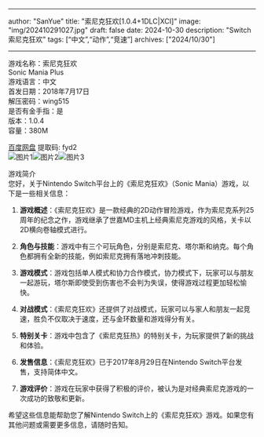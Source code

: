 
---
author: "SanYue"
title: "索尼克狂欢[1.0.4+1DLC|XCI]"
image: "img/202410291027.jpg"
draft: false
date: 2024-10-30
description: "Switch 索尼克狂欢"
tags: [“中文”,“动作”,“竞速”]
archives: ["2024/10/30"]

---

游戏名称：索尼克狂欢   
Sonic Mania Plus    
游戏语言：中文  
首发日期：2018年7月17日  
解压密码：wing515  
是否有金手指：是  
版本：1.0.4   
容量：380M

[百度网盘](https://pan.baidu.com/s/15rU5WcRKeEHuOEmTu-8QaQ) 提取码: fyd2  
![图片1](img/sm1707250001.jpg)![图片2](img/170803235817.jpg)![图片3](img/0001536019.jfif)  

游戏简介  
您好，关于Nintendo Switch平台上的《索尼克狂欢》（Sonic Mania）游戏，以下是一些相关信息：

1. **游戏概述**：《索尼克狂欢》是一款经典的2D动作冒险游戏，作为索尼克系列25周年的纪念之作，游戏继承了世嘉MD主机上经典索尼克游戏的风格，关卡以2D横向卷轴模式进行。

2. **角色与技能**：游戏中有三个可玩角色，分别是索尼克、塔尔斯和纳克。每个角色都拥有全新的技能，例如索尼克拥有落地冲刺技能。

3. **游戏模式**：游戏包括单人模式和协力合作模式，协力模式下，玩家可以与朋友一起游玩，塔尔斯即使受到伤害也不会判为失误，使得游戏过程更加轻松愉快。

4. **对战模式**：《索尼克狂欢》还提供了对战模式，玩家可以与家人和朋友一起竞速，胜负不仅取决于速度，还与金环数量和游戏得分有关。

5. **特别关卡**：游戏中包含了《索尼克狂热》的特别关卡，为玩家提供了新的挑战和体验。

6. **发售信息**：《索尼克狂欢》已于2017年8月29日在Nintendo Switch平台发售，支持简体中文。

7. **游戏评价**：游戏在玩家中获得了积极的评价，被认为是对经典索尼克游戏的一次成功的致敬和更新。

希望这些信息能帮助您了解Nintendo Switch上的《索尼克狂欢》游戏。如果您有其他问题或需要更多信息，请随时告知。
